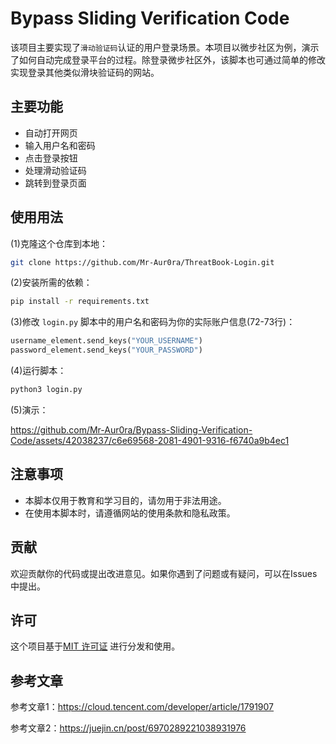 # Bypass Sliding Verification Code

该项目主要实现了`滑动验证码`认证的用户登录场景。本项目以微步社区为例，演示了如何自动完成登录平台的过程。除登录微步社区外，该脚本也可通过简单的修改实现登录其他类似滑块验证码的网站。

## 主要功能

- 自动打开网页
- 输入用户名和密码
- 点击登录按钮
- 处理滑动验证码
- 跳转到登录页面

## 使用用法

(1)克隆这个仓库到本地：

```bash
git clone https://github.com/Mr-Aur0ra/ThreatBook-Login.git
```

(2)安装所需的依赖：

```bash
pip install -r requirements.txt
```

(3)修改 `login.py` 脚本中的用户名和密码为你的实际账户信息(72-73行)：

```python
username_element.send_keys("YOUR_USERNAME")
password_element.send_keys("YOUR_PASSWORD")
```

(4)运行脚本：

```bash
python3 login.py
```

(5)演示：

https://github.com/Mr-Aur0ra/Bypass-Sliding-Verification-Code/assets/42038237/c6e69568-2081-4901-9316-f6740a9b4ec1



## 注意事项

- 本脚本仅用于教育和学习目的，请勿用于非法用途。
- 在使用本脚本时，请遵循网站的使用条款和隐私政策。

## 贡献

欢迎贡献你的代码或提出改进意见。如果你遇到了问题或有疑问，可以在Issues中提出。

## 许可

这个项目基于[MIT 许可证](LICENSE) 进行分发和使用。

## 参考文章

参考文章1：https://cloud.tencent.com/developer/article/1791907

参考文章2：https://juejin.cn/post/6970289221038931976
